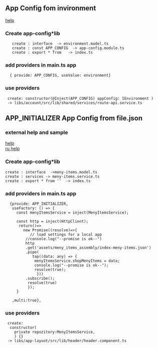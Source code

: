 ## App Config fom invironment

[help](https://stackoverflow.com/questions/52346969/how-to-use-app-environment-ts-in-libs-in-nrwl-nx-workspace)

### Create app-config\*lib

```
   create : interface  -> environment.model.ts
   create : const APP_CONFIG  -> app-config.module.ts
   create : export * from   -> index.ts
```

### add providers in main.ts app

```
  { provide: APP_CONFIG, useValue: environment}
```

### use providers

```
 create: constructor(@Inject(APP_CONFIG) appConfig: IEnvironment )
 -> libs/account/src/lib/shared/services/route-api.service.ts
```

## APP_INITIALIZER App Config from file.json

### external help and sample

[help](https://github.com/profanis/codeShotsWithProfanis/tree/44/environmental_variables_app_initializer) <br>
[ru help](https://blog.zverit.com/frontend/2017/06/17/app-initializer-bootstrap-service-method/?ysclid=lg0d0lnguq440310501) <br>

### Create app-config\*lib

```
create : interface  ->meny-items.model.ts
create : services -> meny-items.service.ts
create : export * from ''  -> index.ts
```

### add providers in main.ts app

```
  {provide: APP_INITIALIZER,
   useFactory: () => {
     const menyItemsService = inject(MenyItemsService);

     const http = inject(HttpClient);
      return()=>
        new Promise((resolve)=>{
           // load settings for a local app
         //console.log("--promise is ok--")
         http
         .get('assets/meny_items_assembly/index-meny-items.json')
         .pipe(
            tap((data: any) => {
             menyItemsService.shopMenyItems = data;
             console.log("--promise is ok--");
             resolve(true);
              }))
         .subscribe();
          resolve(true)
          });
     }

   ,multi:true},
```

### use providers

```
 create:
  constructor(
    private repozitory:MenyItemsService,
    ) {}
 -> libs/app-layuot/src/lib/header/header.component.ts
```
